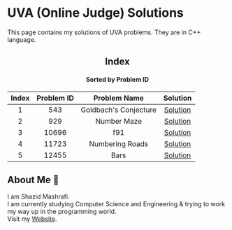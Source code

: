 # UVA (Online Judge) Solutions

This page contains my solutions of UVA problems. They are in C++ language.  

<div align="center">

## Index 
#### Sorted by Problem ID 
|  Index  | Problem ID | Problem Name | Solution |
| :-----: |  :--------: | :----------: | :------: |
| 1 | 543 | Goldbach's Conjecture | [Solution](https://github.com/ShazidMashrafi/UVA/tree/main/Codes/543%20-%20Goldbach's%20Conjecture)
| 2 | 929 | Number Maze | [Solution](https://github.com/ShazidMashrafi/UVA/tree/main/Codes/929%20-%20Number%20Maze)
| 3 | 10696 | f91 | [Solution](https://github.com/ShazidMashrafi/UVA/tree/main/Codes/10696%20-%20f91)
| 4 | 11723 | Numbering Roads | [Solution](https://github.com/ShazidMashrafi/UVA/tree/main/Codes/11723%20-%20Numbering%20Roads)
| 5 | 12455 | Bars | [Solution](https://github.com/ShazidMashrafi/UVA/tree/main/Codes/12455%20-%20Bars)



</div>

## About Me :eyes:

I am Shazid Mashrafi.  
I am currently studying Computer Science and Engineering & trying to work my way up in the programming world.     
Visit my [Website](https://shazidmashrafi.com).